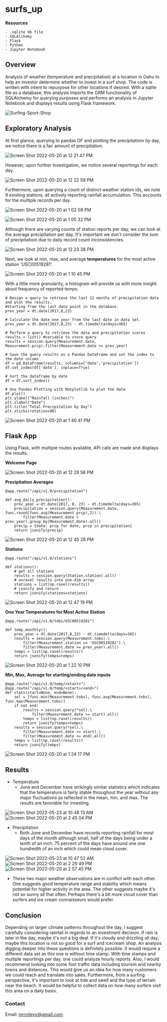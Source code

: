 # surfs_up

**Resources**
    
    - .sqlite db file
    - SQLAlchemy
    - Flask
    - Python
    - Jupyter Notebook
    
## Overview
 
Analysis of weather (temperature and precipitation) at a location in Oahu to help an investor determine whether to invest in a surf shop.  The code is written with intent to repurpose for other locations if desired.  With a sqlite file as a database, this analysis imports the ORM functionality of SQLAlchemy for querying purposes and performs an analysis in Jupyter Notebook and displays results using Flask framework.

![Surfing-Sport-Shop](https://user-images.githubusercontent.com/100544761/169579363-b79c4501-ab1b-444d-a838-e47d7ce1500c.jpeg)

## Exploratory Analysis

At first glance, querying to pandas DF and plotting the precipitatioin by day, we notice there is a fair amount of precipitation.  

![Screen Shot 2022-05-20 at 12 21 47 PM](https://user-images.githubusercontent.com/100544761/169586920-7a7e8201-5136-4f44-9e8f-fc79ffc34904.png)

However, upon further investigation, we notice several reportings for each day.  

![Screen Shot 2022-05-20 at 12 22 59 PM](https://user-images.githubusercontent.com/100544761/169586982-623f609e-33a1-438f-97a7-5b3983922d81.png)

Furthermore, upon querying a count of distinct weather station ids, we note 9 existing stations, all actively reporting rainfall accumulation.  This accounts for the multiple records per day. 

![Screen Shot 2022-05-20 at 1 02 08 PM](https://user-images.githubusercontent.com/100544761/169587078-cd73b3f7-3754-4eba-8aeb-cca16279a203.png)

![Screen Shot 2022-05-20 at 1 05 32 PM](https://user-images.githubusercontent.com/100544761/169587310-4f8968c9-b6eb-49b9-9cdc-96038a9851de.png)

Although there are varying counts of station reports per day, we can look at the average precipitation per day.  It's important we don't consider the sum of precipitatioin due to daily record count inconsistencies.

![Screen Shot 2022-05-20 at 12 23 38 PM](https://user-images.githubusercontent.com/100544761/169587873-68e2d8fd-5fea-4596-a0ff-687641405f99.png)

Next, we look at min, max, and average **temperatures** for the most active station 'USC00519281'.

![Screen Shot 2022-05-20 at 1 10 45 PM](https://user-images.githubusercontent.com/100544761/169588090-a4bf3eb2-25bc-4f91-a85a-f92a32fe125c.png)

With a little more granularity, a histogram will provide us with more insight about frequency of reported temps.

    # Design a query to retrieve the last 12 months of precipitation data and plot the results. 
    #Starting from the last data point in the database. 
    prev_year = dt.date(2017,8,23)

    # Calculate the date one year from the last date in data set.
    prev_year = dt.date(2017,8,23) - dt.timedelta(days=365)

    # Perform a query to retrieve the data and precipitation scores
    results = list() #variable to store query
    results = session.query(Measurement.date, Measurement.prcp).filter(Measurement.date >= prev_year)

    # Save the query results as a Pandas DataFrame and set the index to the date column
    df = pd.DataFrame(results, columns=['date','precipitation'])
    df.set_index(df['date'], inplace=True)

    # Sort the dataframe by date
    df = df.sort_index()

    # Use Pandas Plotting with Matplotlib to plot the data
    df.plot()
    plt.ylabel("Rainfall (inches)")
    plt.xlabel("Date")
    plt.title("Total Precipitation by Day")
    plt.xticks(rotation=90)

![Screen Shot 2022-05-20 at 1 40 41 PM](https://user-images.githubusercontent.com/100544761/169592160-74e980ab-6c01-429c-ad45-71cbe74fb04a.png)


## Flask App

Using Flask, with multiple routes available, API calls are made and displays the results.

**Welcome Page**

![Screen Shot 2022-05-20 at 12 29 56 PM](https://user-images.githubusercontent.com/100544761/169588678-bf080afd-6e59-4005-b96a-8ef1d28f9fdb.png)

**Precipitation Averages**

    @app.route("/api/v1.0/precipitation")

    def avg_daily_precipitation():
        prev_year = dt.date(2017, 8, 23) - dt.timedelta(days=365)
        precipitation = session.query(Measurement.date, func.round(func.avg(Measurement.prcp),2)).\
            filter(Measurement.date > prev_year).group_by(Measurement.date).all()
        precip = {date: prcp for date, prcp in precipitation}
        return jsonify(precip)

![Screen Shot 2022-05-20 at 12 45 28 PM](https://user-images.githubusercontent.com/100544761/169588818-2227594f-ba6f-4c6e-b07a-37e6d422bf50.png)

**Stations**
    
    @app.route("/api/v1.0/stations")

    def stations():
        # get all stations
        results = session.query(Station.station).all()
        # unravel results into one-dim array
        stations = list(np.ravel(results))
        # jsonify and return
        return jsonify(stations=stations)

![Screen Shot 2022-05-20 at 12 47 19 PM](https://user-images.githubusercontent.com/100544761/169588903-743a4f05-dfc6-4635-a8d7-5b509fead524.png)

**One Year Temperatures for Most Active Station**

    @app.route("/api/v1.0/tobs/USC00519281")

    def temp_monthly():
        prev_year = dt.date(2017,8,23) - dt.timedelta(days=365)
        results = session.query(Measurement.tobs).\
            filter(Measurement.station == 'USC00519281').\
            filter(Measurement.date >= prev_year).all()
        temps = list(np.ravel(results))
        return jsonify(temps=temps)

![Screen Shot 2022-05-20 at 1 22 10 PM](https://user-images.githubusercontent.com/100544761/169589652-ac58918f-3df2-419f-a6f9-56df566eafe2.png)

**Min, Max, Average for starting/ending date inputs**

    @app.route("/api/v1.0/temp/<start>")
    @app.route("/api/v1.0/temp/<start>/<end>")
    def stats(start=None, end=None):
        sel = [func.min(Measurement.tobs), func.avg(Measurement.tobs), func.max(Measurement.tobs)]
        if not end:
            results = session.query(*sel).\
                filter(Measurement.date >= start).all()
            temps = list(np.ravel(results))
            return jsonify(temps=temps)
        results = session.query(*sel).\
            filter(Measurement.date >= start).\
            filter(Measurement.date <= end).all()
        temps = list(np.ravel(results))
        return jsonify(temps)
 
![Screen Shot 2022-05-20 at 1 24 17 PM](https://user-images.githubusercontent.com/100544761/169589975-eb4d5f7d-0506-4db6-9bcf-f1fc84f11aba.png)


## Results

- Temperature
    - June and December have strikingly similar statistics which indicates that the temperature is fairly stable throughout the year without any major fluctuations as reflected in the mean, min, and max.  The results are favorable for investing.

![Screen Shot 2022-05-23 at 10 48 13 AM](https://user-images.githubusercontent.com/100544761/169858218-2f2ddbb9-6326-4911-9638-b047efc3c7ac.png)
![Screen Shot 2022-05-20 at 2 45 04 PM](https://user-images.githubusercontent.com/100544761/169600581-6a9186b1-e053-46e4-84c1-e1d6fbc1d030.png)

- Precipitation
    - Both June and December have records reporting rainfall for most days of the month although small, half of the days being under a tenth of an inch.  75 percent of the days have around one one hundredth of an inch which could mean cloud cover.  

![Screen Shot 2022-05-23 at 10 47 52 AM](https://user-images.githubusercontent.com/100544761/169858078-1480269f-895f-4c7f-b03e-1521ffe4b0c6.png)
![Screen Shot 2022-05-20 at 2 29 49 PM](https://user-images.githubusercontent.com/100544761/169598631-03e95b43-1b2d-415f-99a4-b87dc6ad2e3d.png)
![Screen Shot 2022-05-20 at 2 57 45 PM](https://user-images.githubusercontent.com/100544761/169602140-45e73891-d7ae-423c-93c3-24721f24c8cd.png)

- These two major weather observations are in conflict with each other.  One suggests good temperature range and stability which means potential for higher activity in the area.  The other suggests maybe it's not so sunny all that often.  Perhaps there's a bit more cloud cover than surfers and ice cream connaisseurs would prefer.


## Conclusion

Depending on larger climate patterns throughout the day, I suggest carefully considering rainfall in regards to an investment decision.  If rain is later in the day, maybe it's not a big deal.  If it's cloudy and drizzling all day, maybe this location is not so good for a surf and icecream shop.  An analysis digging deeper into these questions is definitely possible.  It would require a different data set as this one is without time stamp.  With time stamps and multiple reportings per day, one could analyze hourly reports.  Also, I would recommend looking into some foot traffic data including tourism and nearby towns and distances.  This would give us an idea for how many customers we could reach and translate into sales.  Furthermore, from a surfing perspective, it's important to look at tide and swell and the type of terrain near the beach.  It would be helpful to collect data on how many surfers visit this area on a daily basis.  


### Contact

Email: mrmileyy@gmail.com